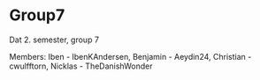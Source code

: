 # Group7
Dat 2. semester, group 7

Members:
Iben - IbenKAndersen,
Benjamin - Aeydin24,
Christian - cwulfftorn,
Nicklas - TheDanishWonder

